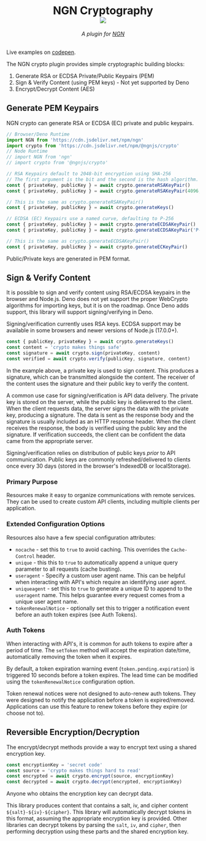 <h1 align="center">NGN Cryptography<br/><img src="https://img.shields.io/npm/v/@ngnjs/crypto?label=%40ngnjs/crypto&logo=npm&style=social"/></h1>
<div align="center"><em>A plugin for <a href="https://github.com/ngnjs/ngn">NGN</a></em></div><br/>

Live examples on [codepen](https://codepen.io/coreybutler/pen/WNwLOxa).

The NGN crypto plugin provides simple cryptographic building blocks:

1. Generate RSA or ECDSA Private/Public Keypairs (PEM)
1. Sign & Verify Content (using PEM keys) - Not yet supported by Deno
1. Encrypt/Decrypt Content (AES)

## Generate PEM Keypairs

NGN crypto can generate RSA or ECDSA (EC) private and public keypairs.

```javascript
// Browser/Deno Runtime
import NGN from 'https://cdn.jsdelivr.net/npm/ngn'
import crypto from 'https://cdn.jsdelivr.net/npm/@ngnjs/crypto'
// Node Runtime
// import NGN from 'ngn'
// import crypto from '@ngnjs/crypto'

// RSA Keypairs default to 2048-bit encryption using SHA-256
// The first argument is the bit and the second is the hash algorithm.
const { privateKey, publicKey } = await crypto.generateRSAKeyPair()
const { privateKey, publicKey } = await crypto.generateRSAKeyPair(4096, 'SHA-512')

// This is the same as crypto.generateRSAKeyPair()
const { privateKey, publicKey } = await crypto.generateKeys()

// ECDSA (EC) Keypairs use a named curve, defaulting to P-256
const { privateKey, publicKey } = await crypto.generateECDSAKeyPair()
const { privateKey, publicKey } = await crypto.generateECDSAKeyPair('P-521')

// This is the same as crypto.generateECDSAKeyPair()
const { privateKey, publicKey } = await crypto.generateECKeyPair()
```

Public/Private keys are generated in PEM format.

## Sign & Verify Content

It is possible to sign and verify content using RSA/ECDSA keypairs in the browser and Node.js. Deno does not yet support the proper WebCrypto algorithms for importing keys, but it is on the roadmap. Once Deno adds support, this library will support signing/verifying in Deno.

Signing/verification currently uses RSA keys. ECDSA support may be available in some browsers and newer versions of Node.js (17.0.0+).

```javascript
const { publicKey, privateKey } = await crypto.generateKeys()
const content = 'crypto makes things safe'
const signature = await crypto.sign(privateKey, content)
const verified = await crypto.verify(publicKey, signature, content)
```

In the example above, a private key is used to sign content. This produces a signature, which can be transmitted alongside the content. The receiver of the content uses the signature and their public key to verify the content.

A common use case for signing/verification is API data delivery. The private key is stored on the server, while the public key is delievered to the client. When the client requests data, the server signs the data with the private key, producing a signature. The data is sent as the response body and the signature is usually included as an HTTP response header. When the client receives the response, the body is verified using the public key and the signature. If verification succeeds, the client can be confident the data came from the appropriate server.

Signing/verification relies on distribution of public keys _prior_ to API communication. Public keys are commonly refreshed/delivered to clients once every 30 days (stored in the browser's IndexedDB or localStorage).

### Primary Purpose

Resources make it easy to organize communications with remote services. They can be used to create custom API clients, including multiple clients per application.

### Extended Configuration Options

Resources also have a few special configuration attributes:

- `nocache` - set this to `true` to avoid caching. This overrides the `Cache-Control` header.
- `unique` - this this to `true` to automatically append a unique query parameter to all requests (cache busting).
- `useragent` - Specify a custom user agent name. This can be helpful when interacting with API's which require an identifying user agent.
- `uniqueagent` - set this to `true` to generate a unique ID to append to the `useragent` name. This helps guarantee every request comes from a unique user agent name.
- `tokenRenewalNotice` - optionally set this to trigger a notification event before an auth token expires (see Auth Tokens).

### Auth Tokens

When interacting with API's, it is common for auth tokens to expire after a period of time. The `setToken` method will accept the expiration date/time, automatically removing the token when it expires.

By default, a token expiration warning event (`token.pending.expiration`) is triggered 10 seconds before a token expires. The lead time can be modified using the `tokenRenewalNotice` configuration option.

Token renewal notices were not designed to auto-renew auth tokens. They were designed to notify the application before a token is expired/removed. Applications can use this feature to renew tokens before they expire (or choose not to).

## Reversible Encryption/Decryption

The encrypt/decrypt methods provide a way to encrypt text using a shared encryption key.

```javascript
const encryptionKey = 'secret code'
const source = 'crypto makes things hard to read'
const encrypted = await crypto.encrypt(source, encryptionKey)
const decrypted = await crypto.decrypt(encrypted, encryptionKey)
```

Anyone who obtains the encryption key can decrypt data.

This library produces content that contains a salt, iv, and cipher content `${salt}-${iv}-${cipher}`. This library will automatically decrypt tokens in this format, assuming the appropriate encryption key is provided. Other libraries can decrypt tokens by parsing the `salt`, `iv`, and `cipher`, then performing decryption using these parts and the shared encryption key.
